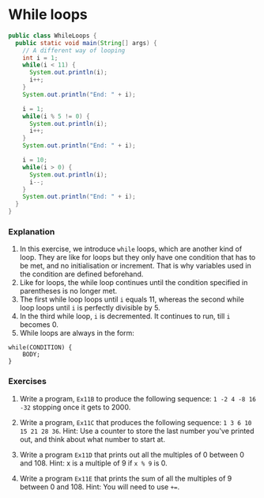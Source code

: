 While loops
==

```java
public class WhileLoops {
  public static void main(String[] args) {
    // A different way of looping
    int i = 1;
    while(i < 11) {
      System.out.println(i);
      i++;
    }
    System.out.println("End: " + i);

    i = 1;
    while(i % 5 != 0) {
      System.out.println(i);
      i++;
    }
    System.out.println("End: " + i);

    i = 10;
    while(i > 0) {
      System.out.println(i);
      i--;
    }
    System.out.println("End: " + i);
  }
}
```

### Explanation
1. In this exercise, we introduce `while` loops, which are another kind of loop. They are like for loops but they only have one condition that has to be met, and no initialisation or increment. That is why variables used in the condition are defined beforehand.
2. Like for loops, the while loop continues until the condition specified in parentheses is no longer met.
3. The first while loop loops until `i` equals 11, whereas the second while loop loops until `i` is perfectly divisible by 5.
4. In the third while loop, `i` is decremented. It continues to run, till `i` becomes 0.
5. While loops are always in the form:
```
while(CONDITION) {
    BODY;
}
```

### Exercises
1. Write a program, `Ex11B` to produce the following sequence: `1 -2 4 -8 16 -32` stopping once it gets to 2000.

2. Write a program, `Ex11C` that produces the following sequence: `1 3 6 10 15 21 28 36`. Hint: Use a counter to store the last number you've printed out, and think about what number to start at.

3. Write a program `Ex11D` that prints out all the multiples of 0 between 0 and 108.
Hint: x is a multiple of 9 if `x % 9` is 0.

4. Write a program `Ex11E` that prints the sum of all the multiples of 9 between 0 and 108. 
Hint: You will need to use `+=`.